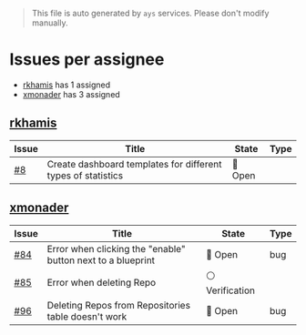 > This file is auto generated by `ays` services. Please don't modify manually.

# Issues per assignee
- [rkhamis](#rkhamis) has 1 assigned
- [xmonader](#xmonader) has 3 assigned



## [rkhamis](https://github.com/rkhamis)

|Issue|Title|State|Type|
|-----|-----|-----|----|
|[#8](https://github.com/jumpscale/jscockpit/issues/8)|Create dashboard templates for different types of statistics|:red_circle: Open||


## [xmonader](https://github.com/xmonader)

|Issue|Title|State|Type|
|-----|-----|-----|----|
|[#84](https://github.com/jumpscale/jscockpit/issues/84)|Error when clicking the "enable" button next to a blueprint|:red_circle: Open|bug|
|[#85](https://github.com/jumpscale/jscockpit/issues/85)|Error when deleting Repo|:white_circle: Verification||
|[#96](https://github.com/jumpscale/jscockpit/issues/96)|Deleting Repos from Repositories table doesn't work|:red_circle: Open|bug|

